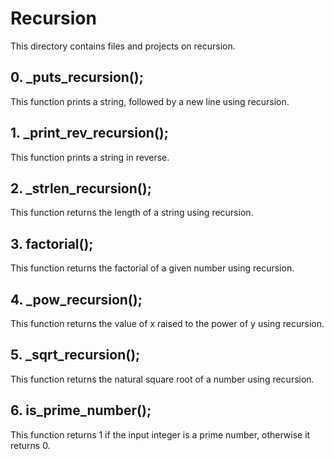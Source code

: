 # Recursion
This directory contains files and projects on recursion.

## 0. _puts_recursion();
This function prints a string, followed by a new line using recursion.

## 1. _print_rev_recursion();
This function prints a string in reverse.

## 2. _strlen_recursion();
This function returns the length of a string using recursion.

## 3. factorial();
This function returns the factorial of a given number using recursion.

## 4. _pow_recursion();
This function returns the value of x raised to the power of y using recursion.

## 5. _sqrt_recursion();
This function returns the natural square root of a number using recursion.

## 6. is_prime_number();
This function returns 1 if the input integer is a prime number, otherwise it
returns 0.
